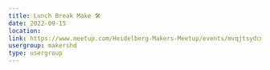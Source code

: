 ```yaml
---
title: Lunch Break Make 🛠️
date: 2022-09-15
location: 
link: https://www.meetup.com/Heidelberg-Makers-Meetup/events/mvqjtsydcmbtb/
usergroup: makershd
type: usergroup
---
```

